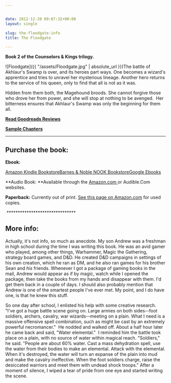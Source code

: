 ```yaml
---


date: 2012-12-20 09:07:32+00:00
layout: single

slug: the-floodgate-info
title: The Floodgate

---
```


**Book 2 of the Counselors & Kings trilogy.**

![Floodgate]({{ "/assets/Floodgate.jpg" | absolute_url }})The battle of Akhlaur's Swamp is over, and its heroes part ways. One becomes a wizard's apprentice and tries to unravel her mysterious lineage. Another hero returns to the service of his queen, only to find that all is not as it was.

Hidden from them both, the Magehound broods. She cannot forgive those who drove her from power, and she will stop at nothing to be avenged.  Her bitterness ensures that Akhlaur's Swamp was only the beginning for them all.

**[Read Goodreads Reviews](http://www.goodreads.com/book/show/19856.The_Floodgate)**

**[Sample Chapters](http://books.google.com/books?id=5A4HWj6B44QC&printsec=frontcover&dq=Floodgate,+Elaine+Cunningham&hl=en&sa=X&ei=2wTTULOEGeKE2wXjpoC4AQ&ved=0CEAQ6AEwAA)**

*************************************


## Purchase the book:


**Ebook:**

[Amazon Kindle Bookstore](http://www.amazon.com/The-Floodgate-Counselors-Kings-ebook/dp/B005UFN5BQ/ref=pd_sim_kstore_1)[Barnes & Noble NOOK Bookstore](http://www.barnesandnoble.com/w/forgotten-realms-elaine-cunningham/1103164952?ean=9780786961900)[Google Ebooks](http://books.google.com/books?id=5A4HWj6B44QC&printsec=frontcover&dq=Floodgate,+Elaine+Cunningham&hl=en&sa=X&ei=2wTTULOEGeKE2wXjpoC4AQ&ved=0CEAQ6AEwAA)  

**Audio Book: **Available through the [Amazon.com ](http://www.amazon.com/The-Floodgate-Forgotten-Realms-Counselors/dp/B00C55MH72/ref=sr_1_6?ie=UTF8&qid=1364996513&sr=8-6&keywords=The+Floodgate%2C+audio+books)or Audible.Com websites.

**Paperback:** Currently out of print. [See this page on Amazon.com](http://www.amazon.com/The-Floodgate-Forgotten-Realms-Counselors/dp/0786918187/ref=tmm_mmp_title_0) for used copies.

 *******************************


## More info:


Actually, it's not info, so much as anecdote. My son Andrew was a freshman in high school during the time I was writing this book. He was an avid gamer who played, among other things, Warhammer, Magic the Gathering, strategy board games, and D&D. He created D&D campaigns in settings of his own creation, which he ran as DM, and he also ran games for his brother Sean and _his_ friends. Whenever I got a package of gaming books in the mail, Andrew would appear as if by magic, watch while I opened the package, then take the books from my hands and disappear with them. I'd get them back in a couple of days. I should also probably mention that Andrew is one of the smartest people I've ever met. My point, and I do have one, is that he knew this stuff.

So one day after school, I enlisted his help with some creative research. "I've got a huge battle scene going on. Large armies on both sides--foot soldiers, archers, cavalry, war wizards--meeting on a plain. What I need is a massive offensive spell combination, such as might be cast by an extremely powerful necromancer."  He nodded and walked off. About a half hour later he came back and said, "Water elemental."  I reminded him the battle took place on a plain, with no source of water within magical reach. "Soldiers," he said. "People are about 60% water. Cast a mass dehydration spell, use the water from their bodies to make an elemental. Attack with the elemental. When it's destroyed, the water will turn an expanse of the plain into mud and make the cavalry ineffective. When the foot soldiers charge, raise the desiccated warriors and meet them with undead shock troops." After a moment of silence, I wiped a tear of pride from one eye and started writing the scene.
